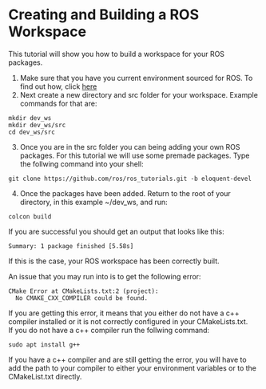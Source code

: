 # Creating and Building a ROS Workspace
This tutorial will show you how to build a workspace for your ROS packages.
1. Make sure that you have you current environment sourced for ROS. To find out how, click [here](ROSConfigure.md)
2. Next create a new directory and src folder for your workspace. Example commands for that are:
```
mkdir dev_ws
mkdir dev_ws/src
cd dev_ws/src
```
3. Once you are in the src folder you can being adding your own ROS packages. For this tutorial we will use some premade packages.
Type the follwing command into your shell:
```
git clone https://github.com/ros/ros_tutorials.git -b eloquent-devel
```
4. Once the packages have been added. Return to the root of your directory, in this example ~/dev_ws, and run:
```
colcon build
```
If you are successful you should get an output that looks like this:

```
Summary: 1 package finished [5.58s]
```
If this is the case, your ROS workspace has been correctly built. 

An issue that you may run into is to get the following error:
```
CMake Error at CMakeLists.txt:2 (project):
  No CMAKE_CXX_COMPILER could be found.
```
If you are getting this error, it means that you either do not have a c++ compiler installed or it is not correctly configured in 
your CMakeLists.txt.<br>
If you do not have a c++ compiler run the follwing command:
```
sudo apt install g++
```
If you have a c++ compiler and are still getting the error, you will have to add the path to your compiler to either your 
environment variables or to the CMakeList.txt directly. 






